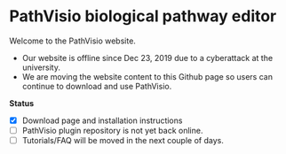 # PathVisio biological pathway editor
Welcome to the PathVisio website.

* Our website is offline since Dec 23, 2019 due to a cyberattack at the university.
* We are moving the website content to this Github page so users can continue to download and use PathVisio.

**Status**
- [x]  Download page and installation instructions
- [ ]  PathVisio plugin repository is not yet back online.
- [ ]  Tutorials/FAQ will be moved in the next couple of days.
